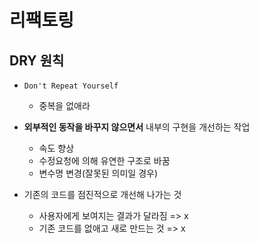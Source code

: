 # 리팩토링 

## DRY 원칙 
- `Don't Repeat Yourself`
    - 중복을 없애라 


- **외부적인 동작을 바꾸지 않으면서** 내부의 구현을 개선하는 작업 
    - 속도 향상
    - 수정요청에 의해 유연한 구조로 바꿈 
    - 변수명 변경(잘못된 의미일 경우)
- 기존의 코드를 점진적으로 개선해 나가는 것
    - 사용자에게 보여지는 결과가 달라짐 => x 
    - 기존 코드를 없애고 새로 만드는 것 => x